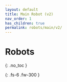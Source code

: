 ```yaml
---
layout: default
title: Main Robot (v2)
nav_order: 1
has_children: true
permalink: robots/main/v2/
---
```


# Robots
{: .no_toc }

{: .fs-6 .fw-300 }

